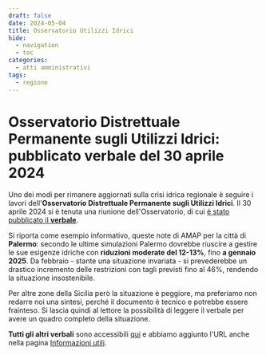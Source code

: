 ```yaml
---
draft: false
date: 2024-05-04
title: Osservatorio Utilizzi Idrici
hide:
  - navigation
  - toc
categories:
  - atti amministrativi
tags:
  - regione
---
```



# Osservatorio Distrettuale Permanente sugli Utilizzi Idrici: pubblicato verbale del 30 aprile 2024

Uno dei modi per rimanere aggiornati sulla crisi idrica regionale è seguire i lavori dell'**Osservatorio Distrettuale Permanente sugli Utilizzi Idrici**. Il 30 aprile 2024 si è tenuta una riunione dell'Osservatorio, di cui [è stato pubblicato il **verbale**](https://www.regione.sicilia.it/sites/default/files/2024-05/Verbale_OPUI_30_aprile2024_def.pdf).

Si riporta come esempio informativo, queste note di AMAP per la città di **Palermo**: secondo le ultime simulazioni Palermo dovrebbe riuscire a gestire le sue esigenze idriche con **riduzioni moderate del 12-13%**, fino **a gennaio 2025**. Da febbraio - stante una situazione invariata - si prevederebbe un drastico incremento delle restrizioni con tagli previsti fino al 46%, rendendo la situazione insostenibile.

Per altre zone della Sicilia però la situazione è peggiore, ma preferiamo non redarre noi una sintesi, perché il documento è tecnico e potrebbe essere frainteso. Si lascia quindi al lettore la possibilità di leggere il verbale per avere un quadro completo della situazione.

**Tutti gli altri verbali** sono accessibili [qui](https://www.regione.sicilia.it/istituzioni/regione/strutture-regionali/presidenza-regione/autorita-bacino-distretto-idrografico-sicilia/verbali) e abbiamo aggiunto l'URL anche nella pagina [Informazioni utili](../../../informazioni/index.md#regione-siciliana).
